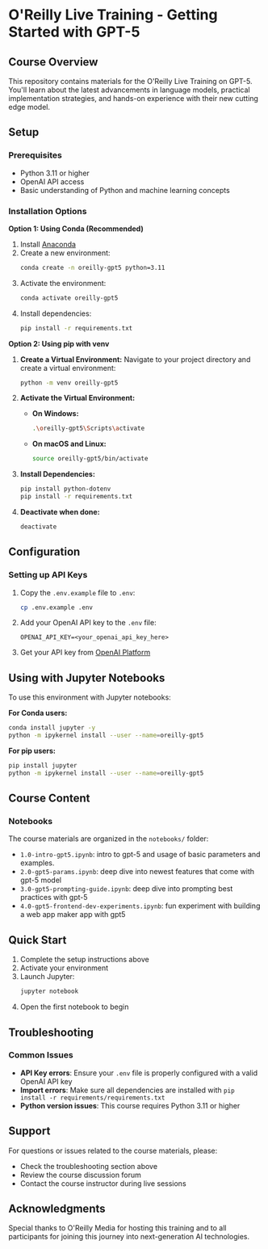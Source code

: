 # O'Reilly Live Training - Getting Started with GPT-5

## Course Overview

This repository contains materials for the O'Reilly Live Training on GPT-5. You'll learn about the latest advancements in language models, practical implementation strategies, and hands-on experience with their new cutting edge model.

## Setup

### Prerequisites
- Python 3.11 or higher
- OpenAI API access
- Basic understanding of Python and machine learning concepts

### Installation Options

**Option 1: Using Conda (Recommended)**

1. Install [Anaconda](https://www.anaconda.com/download)
2. Create a new environment:
   ```bash
   conda create -n oreilly-gpt5 python=3.11
   ```
3. Activate the environment:
   ```bash
   conda activate oreilly-gpt5
   ```
4. Install dependencies:
   ```bash
   pip install -r requirements.txt
   ```

**Option 2: Using pip with venv**

1. **Create a Virtual Environment:**
   Navigate to your project directory and create a virtual environment:
   ```bash
   python -m venv oreilly-gpt5
   ```

2. **Activate the Virtual Environment:**
   - **On Windows:**
     ```bash
     .\oreilly-gpt5\Scripts\activate
     ```
   - **On macOS and Linux:**
     ```bash
     source oreilly-gpt5/bin/activate
     ```

3. **Install Dependencies:**
   ```bash
   pip install python-dotenv
   pip install -r requirements.txt
   ```

4. **Deactivate when done:**
   ```bash
   deactivate
   ```

## Configuration

### Setting up API Keys

1. Copy the `.env.example` file to `.env`:
   ```bash
   cp .env.example .env
   ```

2. Add your OpenAI API key to the `.env` file:
   ```
   OPENAI_API_KEY=<your_openai_api_key_here>
   ```

3. Get your API key from [OpenAI Platform](https://platform.openai.com/)

## Using with Jupyter Notebooks

To use this environment with Jupyter notebooks:

**For Conda users:**
```bash
conda install jupyter -y
python -m ipykernel install --user --name=oreilly-gpt5
```

**For pip users:**
```bash
pip install jupyter
python -m ipykernel install --user --name=oreilly-gpt5
```

## Course Content

### Notebooks

The course materials are organized in the `notebooks/` folder:

- `1.0-intro-gpt5.ipynb`: intro to gpt-5 and usage of basic parameters and examples.
- `2.0-gpt5-params.ipynb`: deep dive into newest features that come with gpt-5 model
- `3.0-gpt5-prompting-guide.ipynb`: deep dive into prompting best practices with gpt-5
- `4.0-gpt5-frontend-dev-experiments.ipynb`: fun experiment with building a web app maker app with gpt5 

## Quick Start

1. Complete the setup instructions above
2. Activate your environment
3. Launch Jupyter:
   ```bash
   jupyter notebook
   ```
4. Open the first notebook to begin

## Troubleshooting

### Common Issues

- **API Key errors**: Ensure your `.env` file is properly configured with a valid OpenAI API key
- **Import errors**: Make sure all dependencies are installed with `pip install -r requirements/requirements.txt`
- **Python version issues**: This course requires Python 3.11 or higher

## Support

For questions or issues related to the course materials, please:
- Check the troubleshooting section above
- Review the course discussion forum
- Contact the course instructor during live sessions


## Acknowledgments

Special thanks to O'Reilly Media for hosting this training and to all participants for joining this journey into next-generation AI technologies.